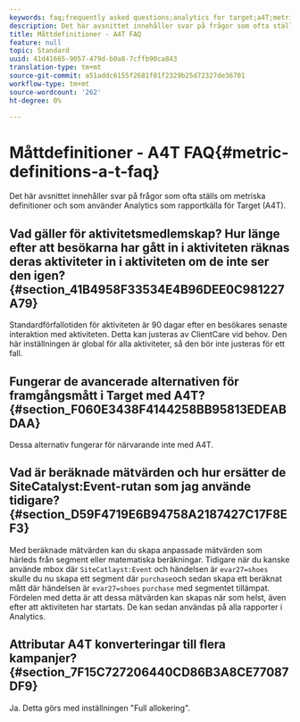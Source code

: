 ```yaml
---
keywords: faq;frequently asked questions;analytics for target;a4T;metric;metric definitions
description: Det här avsnittet innehåller svar på frågor som ofta ställs om metriska definitioner och som använder Analytics som rapportkälla för Target (A4T).
title: Måttdefinitioner - A4T FAQ
feature: null
topic: Standard
uuid: 41d41665-9057-479d-b0a8-7cffb90ca843
translation-type: tm+mt
source-git-commit: a51addc6155f2681f01f2329b25d72327de36701
workflow-type: tm+mt
source-wordcount: '262'
ht-degree: 0%

---
```



# Måttdefinitioner - A4T FAQ{#metric-definitions-a-t-faq}

Det här avsnittet innehåller svar på frågor som ofta ställs om metriska definitioner och som använder Analytics som rapportkälla för Target (A4T).

## Vad gäller för aktivitetsmedlemskap? Hur länge efter att besökarna har gått in i aktiviteten räknas deras aktiviteter in i aktiviteten om de inte ser den igen? {#section_41B4958F33534E4B96DEE0C981227A79}

Standardförfallotiden för aktiviteten är 90 dagar efter en besökares senaste interaktion med aktiviteten. Detta kan justeras av ClientCare vid behov. Den här inställningen är global för alla aktiviteter, så den bör inte justeras för ett fall.

## Fungerar de avancerade alternativen för framgångsmått i Target med A4T? {#section_F060E3438F4144258BB95813EDEABDAA}

Dessa alternativ fungerar för närvarande inte med A4T.

## Vad är beräknade mätvärden och hur ersätter de SiteCatalyst:Event-rutan som jag använde tidigare? {#section_D59F4719E6B94758A2187427C17F8EF3}

Med beräknade mätvärden kan du skapa anpassade mätvärden som härleds från segment eller matematiska beräkningar. Tidigare när du kanske använde mbox där `SiteCatlayst:Event` och händelsen är `evar27=shoes` skulle du nu skapa ett segment där `purchase`och sedan skapa ett beräknat mått där händelsen är `evar27=shoes` `purchase` med segmentet tillämpat. Fördelen med detta är att dessa mätvärden kan skapas när som helst, även efter att aktiviteten har startats. De kan sedan användas på alla rapporter i Analytics.

## Attributar A4T konverteringar till flera kampanjer? {#section_7F15C727206440CD86B3A8CE77087DF9}

Ja. Detta görs med inställningen &quot;Full allokering&quot;.
